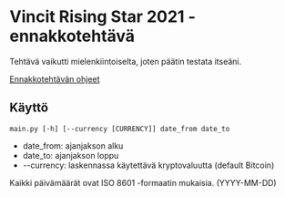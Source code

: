 # Vincit Rising Star 2021 -ennakkotehtävä

Tehtävä vaikutti mielenkiintoiselta, joten päätin testata itseäni.

[Ennakkotehtävän ohjeet](https://vincit.fi/risingstar/Vincit_Rising_Star_2021-Pre-assignment.pdf)

## Käyttö
`main.py [-h] [--currency [CURRENCY]] date_from date_to`
- date_from: ajanjakson alku
- date_to: ajanjakson loppu
- --currency: laskennassa käytettävä kryptovaluutta (default Bitcoin)

Kaikki päivämäärät ovat ISO 8601 -formaatin mukaisia. (YYYY-MM-DD)
